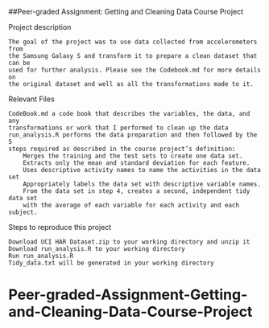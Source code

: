 
##Peer-graded Assignment: Getting and Cleaning Data Course Project

Project description

    The goal of the project was to use data collected from accelerometers from
    the Samsung Galaxy S and transform it to prepare a clean dataset that can be
    used for further analysis. Please see the Codebook.md for more details on
    the original dataset and well as all the transformations made to it.

Relevant Files

    CodeBook.md a code book that describes the variables, the data, and any
    transformations or work that I performed to clean up the data
    run_analysis.R performs the data preparation and then followed by the 5
    steps required as described in the course project’s definition:
        Merges the training and the test sets to create one data set.
        Extracts only the mean and standard deviation for each feature.
        Uses descriptive activity names to name the activities in the data set
        Appropriately labels the data set with descriptive variable names.
        From the data set in step 4, creates a second, independent tidy data set
        with the average of each variable for each activity and each subject.

Steps to reproduce this project

    Download UCI HAR Dataset.zip to your working directory and unzip it
    Download run_analysis.R to your working directory
    Run run_analysis.R
    Tidy_data.txt will be generated in your working directory
# Peer-graded-Assignment-Getting-and-Cleaning-Data-Course-Project
